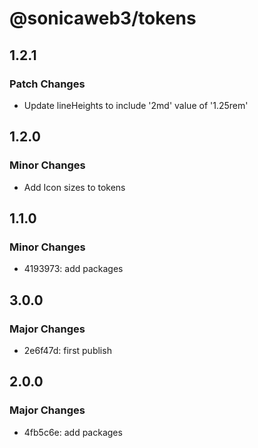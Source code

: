 # @sonicaweb3/tokens

## 1.2.1

### Patch Changes

- Update lineHeights to include '2md' value of '1.25rem'

## 1.2.0

### Minor Changes

- Add Icon sizes to tokens

## 1.1.0

### Minor Changes

- 4193973: add packages

## 3.0.0

### Major Changes

- 2e6f47d: first publish

## 2.0.0

### Major Changes

- 4fb5c6e: add packages
